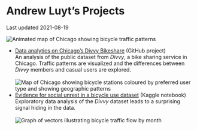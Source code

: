 Andrew Luyt’s Projects
================
Last updated 2021-08-19

![Animated map of Chicago showing bicycle traffic
patterns](https://andrewluyt.github.io/divvy-bikeshare/analysis-report_files/figure-gfm/all%20traffic%20flow%20mapped%20fine%20detail%20zoomed-1.gif)

-   [Data analytics on Chicago’s Divvy
    Bikeshare](https://andrewluyt.github.io/divvy-bikeshare/) (GitHub
    project)<br>An analysis of the public dataset from *Divvy*, a bike
    sharing service in Chicago. Traffic patterns are visualized and the
    differences between *Divvy* members and casual users are
    explored.<br><br> ![Map of Chicago showing bicycle stations coloured
    by preferred user type and showing geographic
    patterns](https://andrewluyt.github.io/divvy-bikeshare/analysis-report_files/figure-gfm/member%20vs%20casual%20usage%20map%20over%2070-1.png)
    <br>
-   [Evidence for social unrest in a bicycle use
    dataset](https://www.kaggle.com/andyinverted/evidence-for-social-unrest-in-bicycle-usage-data)
    (Kaggle notebook)<br>Exploratory data analysis of the *Divvy*
    dataset leads to a surprising signal hiding in the data.<br><br>
    ![Graph of vectors illustrating bicycle traffic flow by
    month](./img/unrest.png) <br>
